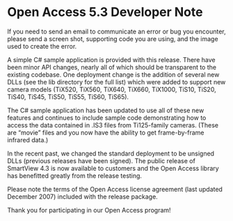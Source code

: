 # Open Access 5.3 Developer Note
If you need to send an email to communicate an error or bug you encounter, please send a screen shot, supporting code you are using, and the image used to create the error.

A simple C# sample application is provided with this release. There have been minor API changes, nearly all of which should be transparent to the existing codebase. One deployment change is the addition of several new DLLs (see the lib directory for the full list) which were added to support new camera models (TiX520, TiX560, TiX640, TiX660, TiX1000, TiS10, TiS20, TiS40, TiS45, TiS50, TiS55, TiS60, TiS65).

The C# sample application has been updated to use all of these new features and continues to include sample code demonstrating how to access the data contained in .IS3 files from Ti125-family cameras. (These are “movie” files and you now have the ability to get frame-by-frame infrared data.)

In the recent past, we changed the standard deployment to be unsigned DLLs (previous releases have been signed).
The public release of SmartView 4.3 is now available to customers and the Open Access library has benefitted greatly from the release testing.

Please note the terms of the Open Access license agreement (last updated December 2007) included with the release package.

Thank you for participating in our Open Access program!
